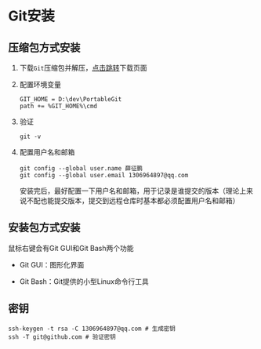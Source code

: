 # Git安装

## 压缩包方式安装

1. 下载`Git`压缩包并解压，[点击跳转](https://git-scm.com/downloads)下载页面

2. 配置环境变量

    ```shell
    GIT_HOME = D:\dev\PortableGit
    path += %GIT_HOME%\cmd
    ```

3. 验证

    ```shell
    git -v
    ```

4. 配置用户名和邮箱

    ```shell
    git config --global user.name 薛征鹏
    git config --global user.email 1306964897@qq.com
    ```

    安装完后，最好配置一下用户名和邮箱，用于记录是谁提交的版本（理论上来说不配也能提交版本，提交到远程仓库时基本都必须配置用户名和邮箱）


## 安装包方式安装

鼠标右键会有Git GUI和Git Bash两个功能

- Git GUI：图形化界面

- Git Bash：Git提供的小型Linux命令行工具

## 密钥

```shell
ssh-keygen -t rsa -C 1306964897@qq.com # 生成密钥
ssh -T git@github.com # 验证密钥
```

